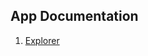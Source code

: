 ## App Documentation
1. [Explorer](https://github.com/AbnormalNormality/Alia-s-App-Suite/wiki/Explorer)